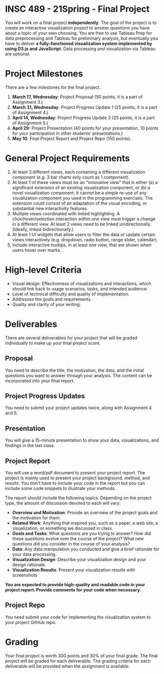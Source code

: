 # INSC 489 - 21Spring - Final Project

You will work on a final project **independently**. The goal of the project is to create an interactive visualization project to answer questions you have about a topic of your own choosing. You are free to use Tableau Prep for data preprocessing and Tableau for preliminary analysis, but eventually you have to deliver **a fully-functioned visualization system implemented by using D3.js and JavaScript**. Data processing and visualization via Tableau are optional. 

# Project Milestones

There are a few milestones for the final project.

1. **March 17, Wednesday**: Project Proposal (50 points, it is a part of Assignment 3.)
2. **March 31, Wednesday**: Project Progress Update 1 (25 points, it is a part of Assignment 4.)
3. **April 14, Wednesday**: Project Progress Update 2 (25 points, it is a part of Assignment 5.)
4. **April 29:** Project Presentation (40 points for your presentation, 10 points for your participation in other students’ presentations.)
5. **May 10**: Final Project Report and Project Repo (150 points).

# General Project Requirements

1. At least 3 different views, each containing a different visualization component (e.g. 3 bar charts only count as 1 component).
2. At least 1 of these views must be an "innovative view" that is either (a) a significant extension of an existing visualization component, or (b) a novel visualization component. It cannot be a simple re-use of any visualization component you used in the programming exercises. The extension could consist of an adaptation of the visual encoding, or substantial new interactivity features.
3. Multiple views coordinated with linked highlighting. A click/hover/selection interaction within one view must trigger a change in a different view. At least 2 views need to be linked unidirectionally. (Ideally, linked bidirectionally.)
4. At least 1 UI widgets that allow users to filter the data or update certain views interactively (e.g. dropdown, radio button, range slider, calendar).
5. Include interactive tooltips, in at least one view, that are shown when users hover over marks.

# High-level Criteria

- Visual design: Effectiveness of visualizations and interactions, which should link back to usage scenarios, tasks, and intended audience.
- Level of technical difficulty and quality of implementation.
- Addresses the goals and requirements.
- Quality and clarity of your writing.

# Deliverables

There are several deliverables for your project that will be graded individually to make up your final project score.

## Proposal

You need to describe the title, the motivation, the data, and the initial questions you want to answer through your analysis. The content can be incorporated into your final report.

## Project Progress Updates

You need to submit your project updates twice, along with Assignment 4 and 5.

## Presentation

You will give a 15-minute presentation to show your data, visualizations, and findings in the last class.

## Project Report

You will use a word/pdf document to present your project report. The project is mainly used to present your project background, method, and results. You don't have to include your code in the report but you can include some code snippets to illustrate your methods.

The report should include the following topics. Depending on the project type, the amount of discussion devoted to each will vary:

- **Overview and Motivation**: Provide an overview of the project goals and the motivation for them.
- **Related Work**: Anything that inspired you, such as a paper, a web site, a visualization, or something we discussed in class.
- **Goals and Tasks**: What questions are you trying to answer? How did these questions evolve over the course of the project? What new questions did you consider in the course of your analysis?
- **Data**: Any data manipulation you conducted and give a brief rationale for your data processing.
- **Visualization Design**: Describe your visualization design and your design rationale.
- **Visualization Results**: Present your visualization results with screenshots

**You are expected to provide high-quality and readable code in your project report. Provide comments for your code when necessary.**

## Project Repo

You need submit your code for implementing the visualization system to your project GitHub repo. 

# Grading

Your final project is worth 300 points and 30% of your final grade. The final project will be graded for each deliverable. The grading criteria for each deliverable will be provided when the assignment is available.